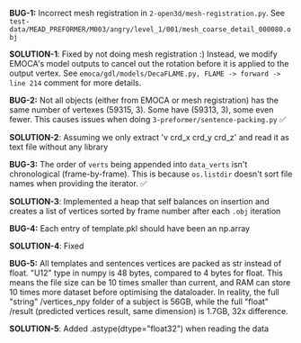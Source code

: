 **BUG-1:** Incorrect mesh registration in `2-open3d/mesh-registration.py`. See `test-data/MEAD_PREFORMER/M003/angry/level_1/001/mesh_coarse_detail_000080.obj`

**SOLUTION-1**: Fixed by not doing mesh registration :) Instead, we modify EMOCA's model outputs to cancel out the rotation before it is applied to the output vertex. See `emoca/gdl/models/DecaFLAME.py, FLAME -> forward -> line 214` comment for more details.

**BUG-2:** Not all objects (either from EMOCA or mesh registration) has the same number of vertexes (59315, 3). Some have (59313, 3), some even fewer. This causes issues when doing `3-preformer/sentence-packing.py` ✅ 

**SOLUTION-2**: Assuming we only extract 'v crd_x crd_y crd_z' and read it as text file without any library


**BUG-3:** The order of `verts` being appended into `data_verts` isn't chronological (frame-by-frame). This is because `os.listdir` doesn't sort file names when providing the iterator. ✅

**SOLUTION-3**: Implemented a heap that self balances on insertion and creates a list of vertices sorted by frame number after each `.obj` iteration

**BUG-4:** Each entry of template.pkl should have been an np.array

**SOLUTION-4**: Fixed

**BUG-5:** All templates and sentences vertices are packed as str instead of float. "U12" type in numpy is 48 bytes, compared to 4 bytes for float. This means the file size can be 10 times smaller than current, and RAM can store 10 times more dataset before optimising the dataloader.
In reality, the full "string" /vertices_npy folder of a subject is 56GB, while the full "float" /result (predicted vertices result, same dimension) is 1.7GB, 32x difference.

**SOLUTION-5**: Added .astype(dtype="float32") when reading the data
